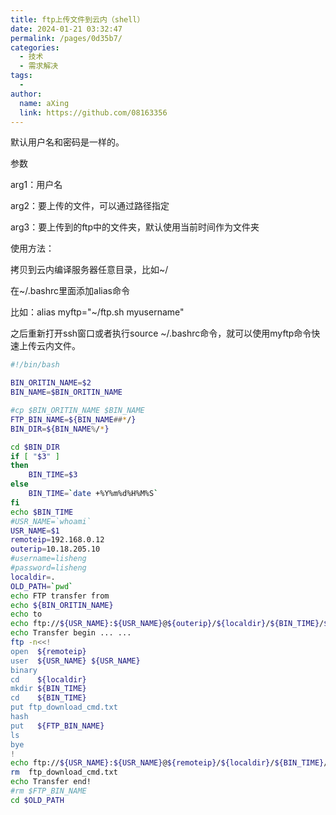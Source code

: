 ```yaml
---
title: ftp上传文件到云内（shell）
date: 2024-01-21 03:32:47
permalink: /pages/0d35b7/
categories:
  - 技术
  - 需求解决
tags:
  - 
author: 
  name: aXing
  link: https://github.com/08163356
---
```

默认用户名和密码是一样的。

参数

arg1：用户名

arg2：要上传的文件，可以通过路径指定

arg3：要上传到的ftp中的文件夹，默认使用当前时间作为文件夹

使用方法：

拷贝到云内编译服务器任意目录，比如~/

在~/.bashrc里面添加alias命令

比如：alias myftp="~/ftp.sh myusername"

之后重新打开ssh窗口或者执行source ~/.bashrc命令，就可以使用myftp命令快速上传云内文件。

```sh
#!/bin/bash

BIN_ORITIN_NAME=$2
BIN_NAME=$BIN_ORITIN_NAME

#cp $BIN_ORITIN_NAME $BIN_NAME
FTP_BIN_NAME=${BIN_NAME##*/}
BIN_DIR=${BIN_NAME%/*}

cd $BIN_DIR
if [ "$3" ] 
then
    BIN_TIME=$3
else 
    BIN_TIME=`date +%Y%m%d%H%M%S`
fi 
echo $BIN_TIME
#USR_NAME=`whoami`
USR_NAME=$1
remoteip=192.168.0.12
outerip=10.18.205.10
#username=lisheng
#password=lisheng
localdir=.
OLD_PATH=`pwd`
echo FTP transfer from
echo ${BIN_ORITIN_NAME}
echo to
echo ftp://${USR_NAME}:${USR_NAME}@${outerip}/${localdir}/${BIN_TIME}/${FTP_BIN_NAME} > ftp_download_cmd.txt
echo Transfer begin ... ...
ftp -n<<!
open  ${remoteip}
user  ${USR_NAME} ${USR_NAME}
binary
cd    ${localdir}
mkdir ${BIN_TIME}
cd    ${BIN_TIME}
put ftp_download_cmd.txt
hash
put   ${FTP_BIN_NAME}
ls
bye
!
echo ftp://${USR_NAME}:${USR_NAME}@${remoteip}/${localdir}/${BIN_TIME}/${FTP_BIN_NAME}
rm  ftp_download_cmd.txt
echo Transfer end!
#rm $FTP_BIN_NAME
cd $OLD_PATH

```

